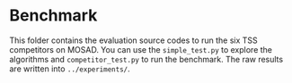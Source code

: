 # Benchmark
This folder contains the evaluation source codes to run the six TSS competitors on MOSAD. You can use the `simple_test.py` to explore the algorithms and `competitor_test.py` to run the benchmark. The raw results are written into `../experiments/`.